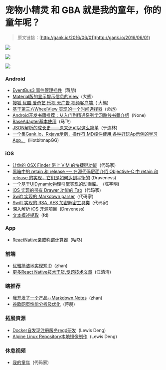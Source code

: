 # 宠物小精灵 和 GBA 就是我的童年，你的童年呢？

> 原文链接：[http://gank.io/2016/06/01](http://gank.io/2016/06/01)

![](http://ww2.sinaimg.cn/large/610dc034jw1f4fldwqbv8j20e807swfv.jpg)

![](http://ww3.sinaimg.cn/large/610dc034jw1f4flbm8m3jj20ku0fn0va.jpg)

![](http://ww3.sinaimg.cn/large/610dc034gw1f4fkmatcvdj20hs0qo78s.jpg)

### Android

* [EventBus3 事件管理插件](https://github.com/kgmyshin/eventbus3-intellij-plugin) &nbsp;(蒋朋)
* [Material版的显示提示信息的View](https://github.com/fcannizzaro/material-tip) &nbsp;(大熊)
* [搜狐 优酷 爱奇艺 乐视 无广告 视频客户端&nbsp;](https://github.com/fire3/sailorcast) ( 大熊)
* [基于第三方WheelView 实现的一个时间选择器](https://github.com/chsmy/DateSelecter) &nbsp;(命运)
* [Android开发书籍推荐：从入门到精通系列学习路线书籍介绍](http://diycode.cc/wiki/androidbook) &nbsp;(None)
* [BaseAdapter基本使用](http://mafei.site/2015/11/22/BaseAdapter%E4%BD%BF%E7%94%A8%E4%B9%8B%E9%80%97%E6%AF%94%E5%BC%8F%E3%80%81%E6%99%AE%E9%80%9A%E5%BC%8F%E5%92%8C%E6%96%87%E8%89%BA%E5%BC%8F/) &nbsp;(马飞)
* [JSON解析的成长史&mdash;&mdash;原来还可以这么简单](http://www.jianshu.com/p/cbc1aa0c7661) &nbsp;(于连林)
* [一个集Gank.Io，Rxjava示例，操作符,MD控件使用,各种好玩Ap示例的学习App。](https://github.com/HotBitmapGG/StudyProject) &nbsp;(HotbitmapGG)

### iOS

* [让你的 OSX Finder 带上 VIM 的快捷键功能](https://github.com/likaci/ViFinder) &nbsp;(代码家)
* [黑箱中的 retain 和 release --- 在源代码层面介绍 Objective-C 中 retain 和 release 的实现，它们是如何达到平衡的](http://draveness.me/rr/) (Draveness)
* [一个基于UIDynamic物理引擎实现的动画库。](https://github.com/AugustRush/Stellar) &nbsp;(陈宇明)
* [iOS 实现的带有 Drawer 功能的 Tab](https://github.com/winslowdibona/TabDrawer) &nbsp;(代码家)
* [Swift 实现的 Markdown parser](https://github.com/aaaron7/SwiftyDown) &nbsp;(代码家)
* [Swift 实现的 RSA, AES 加密解密工具类](https://github.com/soyersoyer/SwCrypt) &nbsp;(代码家)
* [深入解析 iOS 开源项目](https://github.com/Draveness/iOS-Source-Code-Analyze) &nbsp;(Draveness)
* [文本概述提取](https://github.com/fdzsergio/Reductio) &nbsp;(fd)

### App

* [ReactNative亲戚称谓计算器](https://github.com/lishengzxc/RnRelative) &nbsp;(咕咚)

### 前端

* [优雅简洁地实现短ID](http://www.jianshu.com/p/ee469e1e1f9d) &nbsp;(zhan)
* [更多React Native技术干货,专题技术文章](http://www.lcode.org/react-native-week-issue12/) &nbsp;(江清清)

### 瞎推荐

* [我开发了一个产品--Markdown Notes](http://www.jianshu.com/p/feaaee95a525) &nbsp;(zhan)
* [谷歌网页性能分析及优化](https://developers.google.com/speed/pagespeed/insights/) &nbsp;(蒋朋)

### 拓展资源

* [Docker自发现注册服务regd研发](http://my.oschina.net/funwun/blog/675664) &nbsp;(Lewis Deng)
* [Alpine Linux Repository本地镜像制作](http://my.oschina.net/funwun/blog/672279) &nbsp;(Lewis Deng)

### 休息视频

* [我的童年](http://www.acfun.tv/v/ac1450535?from-baifendian) &nbsp;(代码家)

